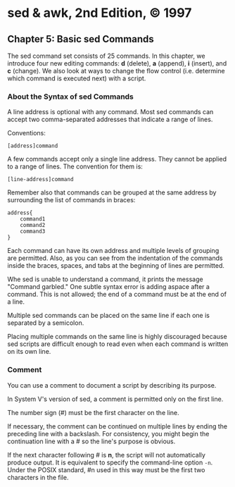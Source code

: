 # sed & awk, 2nd Edition, © 1997

## Chapter 5: Basic sed Commands

The sed command set consists of 25 commands. In this chapter, we introduce four new editing commands: **d** (delete), **a** (append), **i** (insert), and **c** (change). We also look at ways to change the flow control (i.e. determine which command is executed next) with a script.

### About the Syntax of sed Commands

A line address is optional with any command. Most sed commands can accept two comma-separated addresses that indicate a range of lines.

Conventions:

`[address]command`

A few commands accept only a single line address. They cannot be applied to a range of lines. The convention for them is:

`[line-address]command`

Remember also that commands can be grouped at the same address by surrounding the list of commands in braces:

```
address{
    command1
    command2
    command3
}
```

Each command can have its own address and multiple levels of grouping are permitted.
Also, as you can see from the indentation of the commands inside the braces, spaces, and tabs at the beginning of lines are permitted.

Whe sed is unable to understand a command, it prints the message "Command garbled." One subtle syntax error is adding aspace after a command. This is not allowed; the end of a command must be at the end of a line.

Multiple sed commands can be placed on the same line if each one is separated by a semicolon.

Placing multiple commands on the same line is highly discouraged because sed scripts are difficult enough to read even when each command is written on its own line.

### Comment

You can use a comment to document a script by describing its purpose.

In System V's version of sed, a comment is permitted only on the first line.

The number sign (\#) must be the first character on the line.

If necessary, the comment can be continued on multiple lines by ending the preceding line with a backslash. For consistency, you might begin the continuation line with a \# so the line's purpose is obvious.

If the next character following \# is **n**, the script will not automatically produce output. It is equivalent to specify the command-line option `-n`. Under the POSIX standard, \#n used in this way must be the first two characters in the file.

